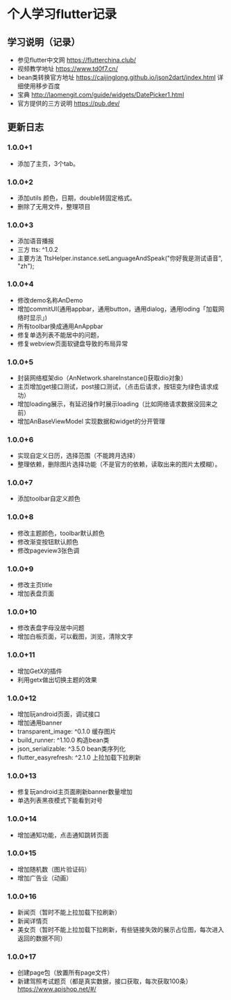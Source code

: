 # 个人学习flutter记录

[comment]: <> (## 添加依赖)

[comment]: <> (```)

[comment]: <> (intl: ^0.16.1)

[comment]: <> (```)


## 学习说明（记录）

+ 参见flutter中文网 https://flutterchina.club/
+ 视频教学地址 https://www.td0f7.cn/
+ bean类转换官方地址 https://caijinglong.github.io/json2dart/index.html 详细使用移步百度
+ 宝典 http://laomengit.com/guide/widgets/DatePicker1.html
+ 官方提供的三方说明 https://pub.dev/

## 更新日志

### 1.0.0+1

+ 添加了主页，3个tab。


### 1.0.0+2

+ 添加utils 颜色，日期，double转固定格式。
+ 删除了无用文件，整理项目


### 1.0.0+3

+ 添加语音播报
+ 三方 tts: ^1.0.2
+ 主要方法 TtsHelper.instance.setLanguageAndSpeak("你好我是测试语音", "zh");


### 1.0.0+4

+ 修改demo名称AnDemo
+ 增加commitUI(通用appbar，通用button，通用dialog，通用loding「加载网络时显示」)
+ 所有toolbar换成通用AnAppbar
+ 修复单选列表不能居中的问题，
+ 修复webview页面软键盘导致的布局异常


### 1.0.0+5

+ 封装网络框架dio（AnNetwork.shareInstance()获取dio对象）
+ 主页增加get接口测试，post接口测试，（点击后请求，按钮变为绿色请求成功）
+ 增加loading展示，有延迟操作时展示loading（比如网络请求数据没回来之前）
+ 增加AnBaseViewModel   实现数据和widget的分开管理


### 1.0.0+6

+ 实现自定义日历，选择范围（不能跨月选择）
+ 整理依赖，删除图片选择功能（不是官方的依赖，读取出来的图片太模糊）。

### 1.0.0+7

+ 添加toolbar自定义颜色

### 1.0.0+8

+ 修改主题颜色，toolbar默认颜色
+ 修改渐变按钮默认颜色
+ 修改pageview3张色调

### 1.0.0+9

+ 修改主页title
+ 增加表盘页面

### 1.0.0+10

+ 修改表盘字母没居中问题
+ 增加白板页面，可以截图，浏览，清除文字

### 1.0.0+11

+ 增加GetX的插件
+ 利用getx做出切换主题的效果

### 1.0.0+12

+ 增加玩android页面，调试接口
+ 增加通用banner
+   transparent_image: ^0.1.0  缓存图片
+   build_runner: ^1.10.0    构造bean类
+   json_serializable: ^3.5.0    bean类序列化
+   flutter_easyrefresh: ^2.1.0    上拉加载下拉刷新

### 1.0.0+13

+ 修复玩android主页面刷新banner数量增加
+ 单选列表黑夜模式下能看到对号


### 1.0.0+14

+ 增加通知功能，点击通知跳转页面

### 1.0.0+15

+ 增加随机数（图片验证码）
+ 增加广告业（动画）

### 1.0.0+16

+ 新闻页（暂时不能上拉加载下拉刷新）
+ 新闻详情页
+ 美女页（暂时不能上拉加载下拉刷新，有些链接失效的展示占位图，每次进入返回的数据不同）

### 1.0.0+17

+ 创建page包（放置所有page文件）
+ 新建驾照考试题页（都是真实数据，接口获取，每次获取100条）https://www.apishop.net/#/






